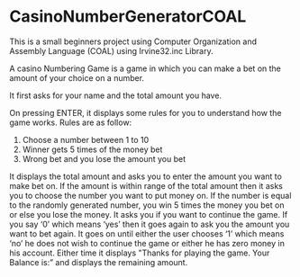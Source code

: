 # CasinoNumberGeneratorCOAL
This is a small beginners project using Computer Organization and Assembly Language (COAL) using Irvine32.inc Library. 

A casino Numbering Game is a game in which you can make a bet on the amount of your choice on a number. 

It first asks for your name and the total amount you have.


On pressing ENTER, it displays some rules for you to understand how the game works. 
Rules are as follow:
1. Choose a number between 1 to 10
2. Winner gets 5 times of the money bet
3. Wrong bet and you lose the amount you bet

It displays the total amount and asks you to enter the amount you want to make bet on. 
If the amount is within range of the total amount then it asks you to choose the number you want to 
put money on. If the number is equal to the randomly generated number, you win 5 times the money you bet on or else you lose 
the money. It asks you if you want to continue the game. If you say ‘0’ which means ‘yes’ then it goes again to ask you the 
amount you want to bet again. It goes on until either the user chooses ‘1’ which means ‘no’ he does not wish to continue the 
game or either he has zero money in his account. Either time it displays "Thanks for playing the game. Your Balance is:” and 
displays the remaining amount.
